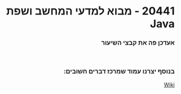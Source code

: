 <div dir="rtl">

# 20441 - מבוא למדעי המחשב ושפת Java

### אעדכן פה את קבצי השיעור

<br>

### בנוסף יצרנו עמוד שמרכז דברים חשובים:
<a href="https://github.com/BuStRaMa/OpenU-IntroToJava/wiki"> Wiki </a>

</div>

